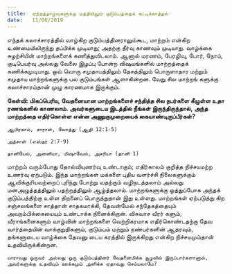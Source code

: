 ```yaml
---
title:  ஏற்றத்தாழ்வுகளுக்கு மத்தியிலும் குடும்பத்தைக் கட்டிக்காத்தல்
date:   11/06/2019
---
```


எந்தக் கலாச்சாரத்தில் வாழ்கிற குடும்பத்தினராலும்கூட, மாற்றம் என்கிற உண்மையிலிருந்து தப்பிக்க முடியாது; அதற்கு தீர்வு காணவும் முடியாது.  வாழ்க்கை சுழற்சியின் மாற்றங்களைக் கணித்துவிடலாம்.  ஆனால் மரணம், பேரழிவு, போர், நோய், குடிபெயர்வு அல்லது வேலை இழப்பு போன்ற விஷயங்களில் மாற்றத்தைக் கணிக்கமுடியாது.  ஒவ் வொரு சமுதாயத்திலும் தேசத்திலும் பொருளாதார மற்றும் சமுதாய மாற்றங்களுக்கு பல குடும்பங்கள் ஆளாகின்றன.  வேறு சில மாற்றங் களுக்கு கலாச்சாரம்தான் முழு காரணமாக இருக்கும்.

**கேள்வி: மிகப்பெரிய, வேதனையான மாற்றங்களைச் சந்தித்த சில நபர்களை கீழுள்ள உதா ரணங்களில் காணலாம்.  அவர்களுடைய இடத்தில் நீங்கள் இருந்திருந்தால், அந்த மாற்றத்தை எதிர்கொள்ள என்ன அணுகுமுறையைக் கையாண்டிருப்பீர்கள்?**

`ஆபிரகாம், சாராள், லோத்து (ஆதி 12:1-5)`

`அத்சாள் (எஸ்தர் 2:7-9)`

`தானியேல், அனனியா, மிஷாவேல், அசரியா (தானி 1)`

மாற்றம் வரும்போது தோல்வியுணர்வு உண்டாகும்; எதிர்காலம் குறித்த நிச்சயமற்ற உணர்வு ஏற்படும்.  இந்த மாற்றங்கள் மக்களை புதிய வளர்ச்சி நிலைகளுக்கும் ஆவிக்குரியவற்றைப் புரிந்து போற்று வதற்கும் வழிநடத்தலாம் அல்லது மனஅழுத்தத்திலும் பதற்றத்திலும் ஆழ்த்தலாம்.  மாற்றங்களுக்கு ஒத்துப்போக அந்தக் குடும்பத்திற்கு உள்ள திறனைப் பொருத்துதான் இது உள்ளது.  மாற்றங்கள் ஏற்படுத்து கிற சஞ்சலங்களை சாத்தான் சாதகமாக்கி, தேவன்மேல் சந்தேகத்தையும் அவநம்பிக்கையையும் உண்டாக்க நினைக்கிறான்.  விசுவாச வீரர் களும், வீராங்கனைகளும் வாழ்வின் மாற்றங்களை வெற்றிகரமாக எதிர்கொண்டதற்கு தேவ வார்த்தையின் வாக்குறுதிகளும், குடும்பம் மற்றும் நண்பர்களின் ஆதரவும், தங்களுடைய வாழ்க்கை தேவனு டைய கரத்தில் இருக்கிறது என்கிற நிச்சயமும்தான் உதவியிருக்கின்றன.

`யாராவது ஒருவர் அல்லது ஒரு குடும்பத்தினர் வேதனைமிக்க சூழலில் இருப்பார்களானால், அவர்களுக்கு உதவியும் ஊக்கமும் அளிக்க ஏதாவது செய்யலாமே?`